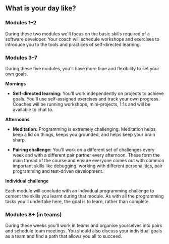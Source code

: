 ## What is your day like?

### Modules 1–2

During these two modules we'll focus on the basic skills required of a software
developer. Your coach will schedule workshops and exercises to introduce you to
the tools and practices of self-directed learning.

### Modules 3–7

During these five modules, you'll have more time and flexibility to set your own
goals.

**Mornings**

* **Self-directed learning:** You'll work independently on projects to achieve
goals. You'll use self-assigned exercises and track your own progress. Coaches
will be running workshops, mini-projects, 1:1s and will be available to chat to.

**Afternoons**

* **Meditation:** Programming is extremely challenging. Meditation helps keep a
lid on things, keeps you grounded, and helps keep your brain sharp.

* **Pairing challenge:** You'll work on a different set of challenges every week
and with a different pair partner every afternoon. These form the main thread of
the course and ensure everyone comes out with common important skills like
debugging, working with different personalities, pair programming and
test-driven development.

**Individual challenge**

Each module will conclude with an individual programming challenge to cement the
skills you learnt during that module. As with all the programming tasks you'll
undertake here, the goal is to learn, rather than complete.

### Modules 8+ (in teams)

During these weeks you'll work in teams and organise yourselves into pairs and
schedule team meetings. You should also discuss your individual goals as a
team and find a path that allows you all to succeed.

